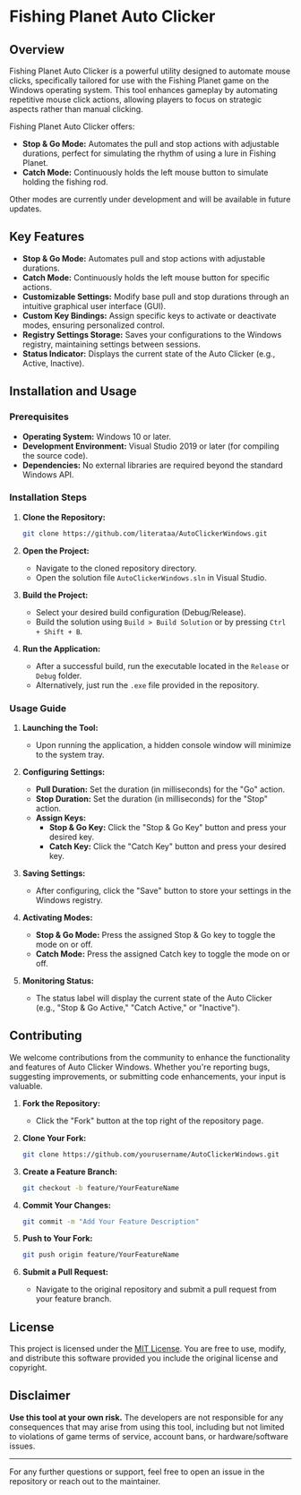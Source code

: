 # **Fishing Planet Auto Clicker**

## **Overview**
Fishing Planet Auto Clicker is a powerful utility designed to automate mouse clicks, specifically tailored for use with the Fishing Planet game on the Windows operating system. This tool enhances gameplay by automating repetitive mouse click actions, allowing players to focus on strategic aspects rather than manual clicking.

Fishing Planet Auto Clicker offers:
- **Stop & Go Mode:** Automates the pull and stop actions with adjustable durations, perfect for simulating the rhythm of using a lure in Fishing Planet.
- **Catch Mode:** Continuously holds the left mouse button to simulate holding the fishing rod.

Other modes are currently under development and will be available in future updates.

## **Key Features**
- **Stop & Go Mode:** Automates pull and stop actions with adjustable durations.
- **Catch Mode:** Continuously holds the left mouse button for specific actions.
- **Customizable Settings:** Modify base pull and stop durations through an intuitive graphical user interface (GUI).
- **Custom Key Bindings:** Assign specific keys to activate or deactivate modes, ensuring personalized control.
- **Registry Settings Storage:** Saves your configurations to the Windows registry, maintaining settings between sessions.
- **Status Indicator:** Displays the current state of the Auto Clicker (e.g., Active, Inactive).

## **Installation and Usage**

### **Prerequisites**
- **Operating System:** Windows 10 or later.
- **Development Environment:** Visual Studio 2019 or later (for compiling the source code).
- **Dependencies:** No external libraries are required beyond the standard Windows API.

### **Installation Steps**
1. **Clone the Repository:**
    ```sh
    git clone https://github.com/literataa/AutoClickerWindows.git
    ```
2. **Open the Project:**
    - Navigate to the cloned repository directory.
    - Open the solution file `AutoClickerWindows.sln` in Visual Studio.

3. **Build the Project:**
    - Select your desired build configuration (Debug/Release).
    - Build the solution using `Build > Build Solution` or by pressing `Ctrl + Shift + B`.

4. **Run the Application:**
    - After a successful build, run the executable located in the `Release` or `Debug` folder.
    - Alternatively, just run the `.exe` file provided in the repository.

### **Usage Guide**
1. **Launching the Tool:**
    - Upon running the application, a hidden console window will minimize to the system tray.

2. **Configuring Settings:**
    - **Pull Duration:** Set the duration (in milliseconds) for the "Go" action.
    - **Stop Duration:** Set the duration (in milliseconds) for the "Stop" action.
    - **Assign Keys:**
        - **Stop & Go Key:** Click the "Stop & Go Key" button and press your desired key.
        - **Catch Key:** Click the "Catch Key" button and press your desired key.

3. **Saving Settings:**
    - After configuring, click the "Save" button to store your settings in the Windows registry.

4. **Activating Modes:**
    - **Stop & Go Mode:** Press the assigned Stop & Go key to toggle the mode on or off.
    - **Catch Mode:** Press the assigned Catch key to toggle the mode on or off.

5. **Monitoring Status:**
    - The status label will display the current state of the Auto Clicker (e.g., "Stop & Go Active," "Catch Active," or "Inactive").

## **Contributing**
We welcome contributions from the community to enhance the functionality and features of Auto Clicker Windows. Whether you're reporting bugs, suggesting improvements, or submitting code enhancements, your input is valuable.

1. **Fork the Repository:**
    - Click the "Fork" button at the top right of the repository page.

2. **Clone Your Fork:**
    ```sh
    git clone https://github.com/yourusername/AutoClickerWindows.git
    ```

3. **Create a Feature Branch:**
    ```sh
    git checkout -b feature/YourFeatureName
    ```

4. **Commit Your Changes:**
    ```sh
    git commit -m "Add Your Feature Description"
    ```

5. **Push to Your Fork:**
    ```sh
    git push origin feature/YourFeatureName
    ```

6. **Submit a Pull Request:**
    - Navigate to the original repository and submit a pull request from your feature branch.

## **License**
This project is licensed under the [MIT License](LICENSE). You are free to use, modify, and distribute this software provided you include the original license and copyright.

## **Disclaimer**
**Use this tool at your own risk.** The developers are not responsible for any consequences that may arise from using this tool, including but not limited to violations of game terms of service, account bans, or hardware/software issues.

---

For any further questions or support, feel free to open an issue in the repository or reach out to the maintainer.

